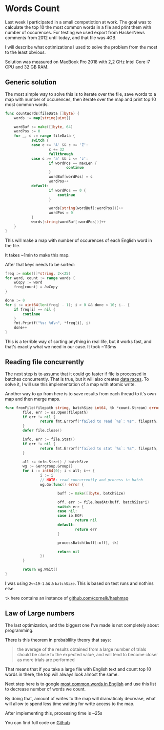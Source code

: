 # Words Count

Last week I participated in a small competiotion at work. The goal was to calculate the
top 10 the most common words in a file and print them with number of occurences. For
testing we used export from HackerNews comments from 2012 until today, and that file
was 4GB.

I will describe what optimizations I used to solve the problem from the most to the least
obvious.

Solution was measured on MacBook Pro 2018 with 2,2 GHz Intel Core i7 CPU and 32 GB RAM.

## Generic solution

The most simple way to solve this is to iterate over the file, save words to a map with
number of occurences, then iterate over the map and print top 10 most common words.

```go
func countWords(fileData []byte) {
    words := map[string]uint{}

    wordBuf := make([]byte, 64)
    wordPos := 0
    for _, c := range fileData {
            switch {
            case c >= 'A' && c <= 'Z':
                    c += 32
                    fallthrough
            case c >= 'a' && c <= 'z':
                    if wordPos == maxLen {
                            continue
                    }
                    wordBuf[wordPos] = c
                    wordPos++
            default:
                    if wordPos == 0 {
                        continue
                    }

                    words[string(wordBuf[:wordPos])]++
                    wordPos = 0
            }
            words[string(wordBuf[:wordPos])]++
    }
}
```

This will make a map with number of occurences of each English word in the file.

It takes ~1min to make this map.

After that keys needs to be sorted:

```go
freq := make([]*string, 2<<25)
for word, count := range words {
    wCopy := word
    freq[count] = &wCopy
}

done := 0
for i := uint64(len(freq) - 1); i > 0 && done < 10; i-- {
    if freq[i] == nil {
        continue
    }
    fmt.Printf("%s: %d\n", *freq[i], i)
    done++
}
```

This is a terrible way of sorting anything in real life, but it works fast, and that's
exactly what we need in our case. It took ~113ms

## Reading file concurrently

The next step is to assume that it could go faster if file is processed in batches
concurrently. That is true, but it will also creates [data races](https://galaiko.rocks/posts/blog/go-data-races/).
To solve it, I will use this implementation of a map with atomic write.

Another way to go from here is to save results from each thread to it's own map and
then merge maps.

```go
func fromFile(filepath string, batchSize int64, tk *count.Stream) error {
        file, err := os.Open(filepath)
        if err != nil {
                return fmt.Errorf("failed to read `%s`: %s", filepath, err)
        }
        defer file.Close()

        info, err := file.Stat()
        if err != nil {
                return fmt.Errorf("failed to stat `%s`: %s", filepath, err)
        }

        all := info.Size() / batchSize
        wg := &errgroup.Group{}
        for i := int64(0); i < all; i++ {
                i := i
                // NOTE: read concurrently and process in batch
                wg.Go(func() error {

                        buff := make([]byte, batchSize)

                        off, err := file.ReadAt(buff, batchSize*i)
                        switch err {
                        case nil:
                        case io.EOF:
                                return nil
                        default:
                                return err
                        }

                        processBatch(buff[:off], tk)

                        return nil
                })
        }

        return wg.Wait()
}
```

I was using `2<<19-1` as a `batchSize`. This is based on test runs and nothins else.

`tk` here contains an instance of [github.com/cornelk/hashmap](https://github.com/cornelk/hashmap/)

## Law of Large numbers

The last optimization, and the biggest one I've made is not completely about programming.

There is this theorem in probablility theory that says:

> the average of the results obtained from a large number of trials should be close
> to the expected value, and will tend to become closer as more trials are performed

That means that if you take a large file with English text and count top 10 words in there,
the top will always look almost the same.

Next step here is to google [most common words in English](https://en.wikipedia.org/wiki/Most_common_words_in_English)
and use this list to decrease number of words we count.

By doing that, amount of writes to the map will dramaticaly decrease, what will allow
to spend less time waiting for write access to the map.

After implementing this, processing time is ~25s

You can find full code on [Github](https://github.com/ngalaiko/words)
